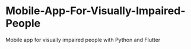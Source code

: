 # Mobile-App-For-Visually-Impaired-People
 Mobile app for visually impaired people with Python and Flutter
